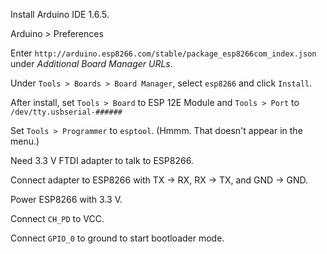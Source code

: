 Install Arduino IDE 1.6.5.

Arduino > Preferences

Enter `http://arduino.esp8266.com/stable/package_esp8266com_index.json` under *Additional Board Manager URLs*.

Under `Tools > Boards > Board Manager`, select `esp8266` and click `Install`.

After install, set `Tools > Board` to ESP 12E Module and `Tools > Port` to `/dev/tty.usbserial-######`

Set `Tools > Programmer` to `esptool`. (Hmmm. That doesn't appear in the menu.)

Need 3.3 V FTDI adapter to talk to ESP8266.

Connect adapter to ESP8266 with TX -> RX, RX -> TX, and GND -> GND.

Power ESP8266 with 3.3 V.

Connect `CH_PD` to VCC.

Connect `GPIO_0` to ground to start bootloader mode. 
